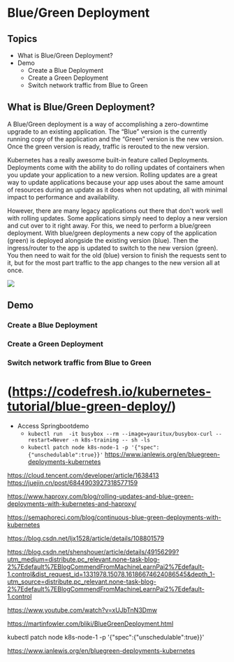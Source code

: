
# Blue/Green Deployment
## Topics
- What is Blue/Green Deployment?
- Demo  
  - Create a Blue Deployment
  - Create a Green Deployment
  - Switch network traffic from Blue to Green

## What is Blue/Green Deployment?
A Blue/Green deployment is a way of accomplishing a zero-downtime upgrade to an existing application. The “Blue” version is the currently running copy of the application and the “Green” version is the new version. Once the green version is ready, traffic is rerouted to the new version.

Kubernetes has a really awesome built-in feature called Deployments. Deployments come with the ability to do rolling updates of containers when you update your application to a new version. Rolling updates are a great way to update applications because your app uses about the same amount of resources during an update as it does when not updating, all with minimal impact to performance and availability.

However, there are many legacy applications out there that don't work well with rolling updates. Some applications simply need to deploy a new version and cut over to it right away. For this, we need to perform a blue/green deployment. With blue/green deployments a new copy of the application (green) is deployed alongside the existing version (blue). Then the ingress/router to the app is updated to switch to the new version (green). You then need to wait for the old (blue) version to finish the requests sent to it, but for the most part traffic to the app changes to the new version all at once.

<image src ="greenblue.gif">  


## Demo  
### Create a Blue Deployment

### Create a Green Deployment

### Switch network traffic from Blue to Green

# (https://codefresh.io/kubernetes-tutorial/blue-green-deploy/)


- Access Springbootdemo 
  - `kubectl run  -it busybox --rm --image=yauritux/busybox-curl --restart=Never -n k8s-training -- sh -ls` 
  - `kubectl patch node k8s-node-1 -p '{"spec":{"unschedulable":true}}'`
https://www.ianlewis.org/en/bluegreen-deployments-kubernetes

https://cloud.tencent.com/developer/article/1638413
https://juejin.cn/post/6844903927318577159

https://www.haproxy.com/blog/rolling-updates-and-blue-green-deployments-with-kubernetes-and-haproxy/


https://semaphoreci.com/blog/continuous-blue-green-deployments-with-kubernetes


https://blog.csdn.net/ljx1528/article/details/108801579

https://blog.csdn.net/shenshouer/article/details/49156299?utm_medium=distribute.pc_relevant.none-task-blog-2%7Edefault%7EBlogCommendFromMachineLearnPai2%7Edefault-1.control&dist_request_id=1331978.15078.16186674624086545&depth_1-utm_source=distribute.pc_relevant.none-task-blog-2%7Edefault%7EBlogCommendFromMachineLearnPai2%7Edefault-1.control


https://www.youtube.com/watch?v=xUJbTnN3Dmw


https://martinfowler.com/bliki/BlueGreenDeployment.html


kubectl patch node k8s-node-1 -p '{"spec":{"unschedulable":true}}'


https://www.ianlewis.org/en/bluegreen-deployments-kubernetes
